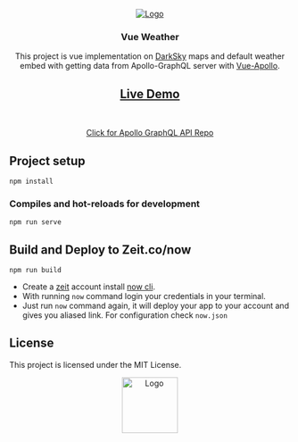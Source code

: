 <p align="center"> 
 <a href="https://vue-apollo.netlify.com/">
    <img src="https://vue-apollo.netlify.com/logo.png" alt="Logo" width="auto" height="auto">
  </a>

  <h3 align="center">Vue Weather</h3>

  <p align="center">
    This project is vue implementation on <a href="https://darksky.net" target="_blank">DarkSky</a> maps and default weather embed with getting data from Apollo-GraphQL server with <a href="https://github.com/Akryum/vue-apollo" target="_blank">Vue-Apollo</a>.
    <br />
    <h2 align="center"><strong><a target="_blank" href="https://vue2-weather.berkansivri.now.sh/">Live Demo</a></strong></h2>
  </p>
  <br/>
  <p align="center">
    <a href="https://github.com/berkansivri/DarkSky-GraphQL/" target="_blank">Click for Apollo GraphQL API Repo</a>
  </p>
</p>


## Project setup
```
npm install
```
### Compiles and hot-reloads for development
```
npm run serve
```

## Build and Deploy to Zeit.co/now
```
npm run build
```
* Create a <a href="Zeit.co/now">zeit</a> account install <a href="https://github.com/zeit/now-clinow-cli" target="_blank">now cli</a>.
* With running `now` command login your credentials in your terminal.
* Just run `now` command again, it will deploy your app to your account and gives you aliased link. For configuration check `now.json`


## License

This project is licensed under the MIT License.

<p align="center">
  <a href="https://darksky.net/">
    <img src="https://i.pinimg.com/originals/28/20/03/2820030de815cf05349356e6ec499c2a.png" alt="Logo" width="100" height="100">
  </a>
</p>

